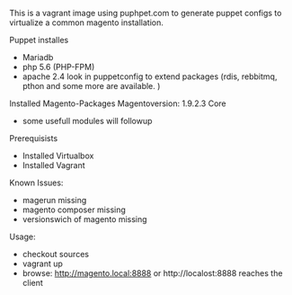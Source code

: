 This is a vagrant image using puphpet.com to generate puppet configs to virtualize a common magento installation.

Puppet installes
- Mariadb
- php 5.6 (PHP-FPM) 
- apache 2.4
look in puppetconfig to extend packages (rdis, rebbitmq, pthon and some more are available. )

Installed Magento-Packages
Magentoversion: 1.9.2.3 Core
- some usefull modules will followup


Prerequisists
- Installed Virtualbox
- Installed Vagrant

Known Issues:
- magerun missing
- magento composer missing
- versionswich of magento missing

Usage:
- checkout sources
- vagrant up
- browse: http://magento.local:8888 or http://localost:8888 reaches the client


